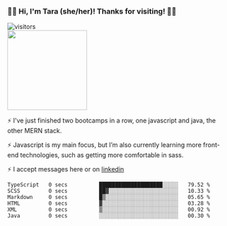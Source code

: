 ### 👋🏾 Hi, I'm Tara (she/her)! Thanks for visiting! 👋🏾
![visitors](https://visitor-badge.glitch.me/badge?page_id=qualmless)
<BR>
<img height="180em" src="https://github-readme-stats.vercel.app/api?username=qualmless&show_icons=true&hide_border=true&&count_private=true&include_all_commits=true" />

⚡️ I've just finished two bootcamps in a row, one javascript and java, the other MERN stack. 

⚡️ Javascript is my main focus, but I’m also currently learning more front-end technologies, such as getting more comfortable in sass. 

⚡️ I accept messages here or on <a href="https://www.linkedin.com/in/tarajdunmore/">linkedin</a>

<!--START_SECTION:waka-->

```text
TypeScript   0 secs          ████████████████████░░░░░   79.52 %
SCSS         0 secs          ██▓░░░░░░░░░░░░░░░░░░░░░░   10.33 %
Markdown     0 secs          █▒░░░░░░░░░░░░░░░░░░░░░░░   05.65 %
HTML         0 secs          ▓░░░░░░░░░░░░░░░░░░░░░░░░   03.28 %
XML          0 secs          ▒░░░░░░░░░░░░░░░░░░░░░░░░   00.92 %
Java         0 secs          ░░░░░░░░░░░░░░░░░░░░░░░░░   00.30 %
```

<!--END_SECTION:waka-->

<!--
**qualmless/qualmless** is a ✨ _special_ ✨ repository because its `README.md` (this file) appears on your GitHub profile.

Here are some ideas to get you started:
- 🔭 I’m currently working on ...
- 👯 I’m looking to collaborate on ...
- 🤔 I’m looking for help with ...
- 💬 Ask me about ...
- 📫 How to reach me: ...
- ⚡ Fun fact: ...
-->
